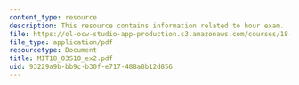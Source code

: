 ```yaml
---
content_type: resource
description: This resource contains information related to hour exam.
file: https://ol-ocw-studio-app-production.s3.amazonaws.com/courses/18-03-differential-equations-spring-2010/93229a9bbb9cb30fe717488a8b12d856_MIT18_03S10_ex2.pdf
file_type: application/pdf
resourcetype: Document
title: MIT18_03S10_ex2.pdf
uid: 93229a9b-bb9c-b30f-e717-488a8b12d856
---
```

